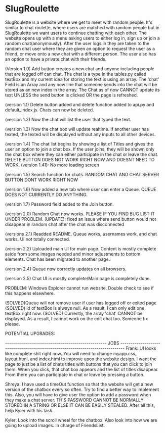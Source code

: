  # SlugRoulette
SlugRoulette is a website where we get to meet with random people. It's similar to chat roulette, where users are matched with random people but in SlugRoulette we want users to continue chatting with each other.
The website opens up with a menu asking users to either log in, sign up or join a random chat(anonymously). After the user logs in they are taken to the random chat user where they are given an option to request the user as a friend, or move onto a new chat with a different person. The user also has an option to have a private chat with their friends.

(Version 1.0)
Add button creates a new chat and anyone including people that are logged off can chat. The chat is a type in the tables.py called textBox and my current idea for storing the text is using an array. The 'chat' Field is an Array and any new line that someone sends into the chat will be stored as an new index in the array. The Chat as of now CANNOT update its text UNLESS the send button is clicked OR the page is refreshed.

(version 1.1)
Delete button added and delete function added to api.py and default_index.js. Chats can now be deleted.

(version 1.2)
Now the chat will list the user that typed the text.

(version 1.3)
Now the chat box will update realtime. If another user has texted, the texted will be displayed without any inputs to all other devices.

(version 1.4) The chat list begins by showing a list of Titles and gives the user an option to join a chat box. If the user joins, they will be shown only the chat box where they can either participate in the chat or leave the chat. DELETE BUTTON DOES NOT WORK RIGHT NOW AND DOESNT NEED TO WORK.
(version 1.41): No more loading screen

(version 1.5)
Search function for chats. RANDOM CHAT AND CHAT SERVER BUTTON DONT WORK RIGHT NOW

(version 1.6)
Now added a new tab where user can enter a Queue. QUEUE DOES NOT CURRENTLY DO ANYTHING.

(version 1.7) Password field added to the Join button.

(version 2.0)
Random Chat now works. PLEASE IF YOU FIND BUG LIST IT UNDER PROBLEM.
(UPDATE): fixed an issue where send button would not disappear in random chat after the chat was disconnected

(versions 2.1)
Readded README. Queue works, usernames work, and chat works. UI not totally connected.

(version 2.2)
Uploaded main UI for main page. Content is mostly complete aside from some images needed and minor adjustments to bottom elements.
Chat has been migrated to another page.

(version 2.4)
Queue now correctly updates on all browsers.

(version 2.5)
Chat UI is mostly complete/Main page is completely done.

PROBLEM: Windows Explorer cannot run website. Double check to see if this happens elsewhere.

(SOLVED)Queue will not remove user if user has logged off or exited page.
(SOLVED) id of textBox is always null. As a result, I can only edit one textBox right now.
(SOLVED) Currently, the array 'chat' CANNOT be displayed. As a result, I cannot work on the edit chat too. Someone fix please.

POTENTIAL UPGRADES:

--------------------------------------------------- JOBS -------------------------------------------------------------------------------- Frank: UI looks like complete shit right now. You will need to change myapp.css, layout.html, and index.html to improve upon the website design. I want the page to just be a list of chats titles with buttons that you can click to join them. When you click, that chat box appears and the list of titles disappear. From there you can participate in chat or leave by pressing a button.

Shreya: I have used a timeOut function so that the website will get a new version of the chatbox every so often. Try to find a better way to implement this. Also, you will have to give user the option to add a password when they make a chat server. THIS PASSWORD CANNOT BE NORMALLY STORED IN A STRING OR ELSE IT CAN BE EASILY STEALED. After all this, help Kyler with his task.

Kyler: Look into the scroll wheel for the chatbox. Also look into how we are going to upload images. In charge of FriendsList.
